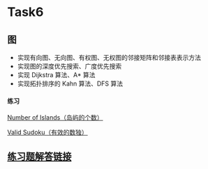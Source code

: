 # Task6

## 图
- 实现有向图、无向图、有权图、无权图的邻接矩阵和邻接表表示方法
- 实现图的深度优先搜索、广度优先搜索
- 实现 Dijkstra 算法、A\* 算法
- 实现拓扑排序的 Kahn 算法、DFS 算法



#### 练习
[Number of Islands（岛屿的个数）](https://leetcode-cn.com/problems/number-of-islands/description/)

[Valid Sudoku（有效的数独）](https://leetcode-cn.com/problems/valid-sudoku/)



## [练习题解答链接](https://github.com/SkyeLan/DataWhaleCoding/tree/master/Leetcode)

